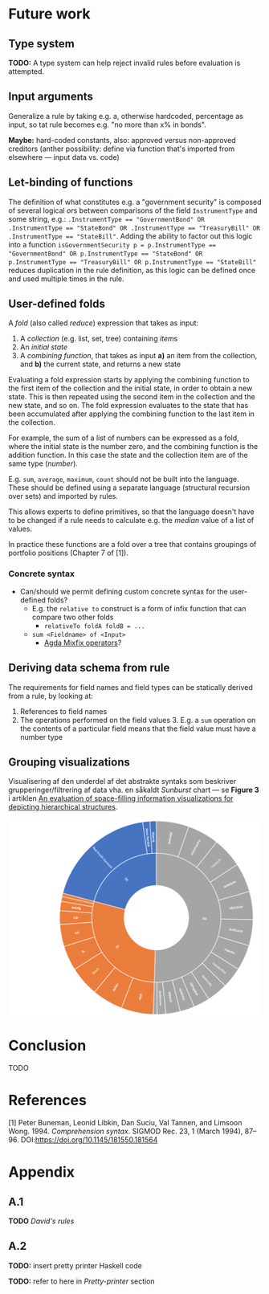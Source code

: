 # Future work

## Type system

**TODO:** A type system can help reject invalid rules before evaluation is attempted.

## Input arguments

Generalize a rule by taking e.g. a, otherwise hardcoded, percentage as input, so tat rule becomes e.g. "no more than x% in bonds".

**Maybe:** hard-coded constants, also: approved versus non-approved creditors (anther possibility: define via function that's imported from elsewhere — input data vs. code)

## Let-binding of functions

The definition of what constitutes e.g. a "government security" is composed of several logical *or*s between comparisons of the field `InstrumentType` and some string, e.g.: `.InstrumentType == "GovernmentBond" OR .InstrumentType == "StateBond" OR .InstrumentType == "TreasuryBill" OR .InstrumentType == "StateBill"`. Adding the ability to factor out this logic into a function `isGovernmentSecurity p = p.InstrumentType == "GovernmentBond" OR p.InstrumentType == "StateBond" OR p.InstrumentType == "TreasuryBill" OR p.InstrumentType == "StateBill"` reduces duplication in the rule definition, as this logic can be defined once and used multiple times in the rule.

## User-defined folds

A *fold* (also called *reduce*) expression that takes as input:

1. A *collection* (e.g. list, set, tree) containing *item*s
2. An *initial state*
3. A *combining function*, that takes as input **a)** an item from the collection, and **b)** the current state, and returns a new state

Evaluating a fold expression starts by applying the combining function to the first item of the collection and the initial state, in order to obtain a new state. This is then repeated using the second item in the collection and the new state, and so on. The fold expression evaluates to the state that has been accumulated after applying the combining function to the last item in the collection.

For example, the sum of a list of numbers can be expressed as a fold, where the initial state is the number zero, and the combining function is the addition function. In this case the state and the collection item are of the same type (*number*).

E.g. `sum`, `average`, `maximum`, `count` should not be built into the language. These should be defined using a separate language (structural recursion over sets) and imported by rules.

This allows experts to define primitives, so that the language doesn't have to be changed if a rule needs to calculate e.g. the *median* value of a list of values.

In practice these functions are a fold over a tree that contains groupings of portfolio positions (Chapter 7 of [1]).

### Concrete syntax 

* Can/should we permit defining custom concrete syntax for the user-defined folds?
  * E.g. the `relative to` construct is a form of infix function that can compare two other folds
    * `relativeTo foldA foldB = ...` 
  * `sum <Fieldname> of <Input>`
    * [Agda Mixfix operators](https://agda.readthedocs.io/en/v2.5.2/language/mixfix-operators.html)?

## Deriving data schema from rule

The requirements for field names and field types can be statically derived from a rule, by looking at:

1. References to field names 
2. The operations performed on the field values
   3. 	E.g. a `sum` operation on the contents of a particular field means that the field value must have a number type

## Grouping visualizations

Visualisering af den underdel af det abstrakte syntaks som beskriver grupperinger/filtrering af data vha. en såkaldt *Sunburst* chart — se **Figure 3** i artiklen [An evaluation of space-filling information visualizations for depicting hierarchical structures](https://www.cc.gatech.edu/~john.stasko/papers/ijhcs00.pdf).

![Sunburst chart of grouping by Country and Issuer](./figurer/grouping.png)

# Conclusion
TODO

# References

[1] Peter Buneman, Leonid Libkin, Dan Suciu, Val Tannen, and Limsoon Wong. 1994. *Comprehension syntax*. SIGMOD Rec. 23, 1 (March 1994), 87–96. DOI:https://doi.org/10.1145/181550.181564

# Appendix

## A.1

**TODO** *David's rules*

## A.2

**TODO:** insert pretty printer Haskell code

**TODO:** refer to here in *Pretty-printer* section
